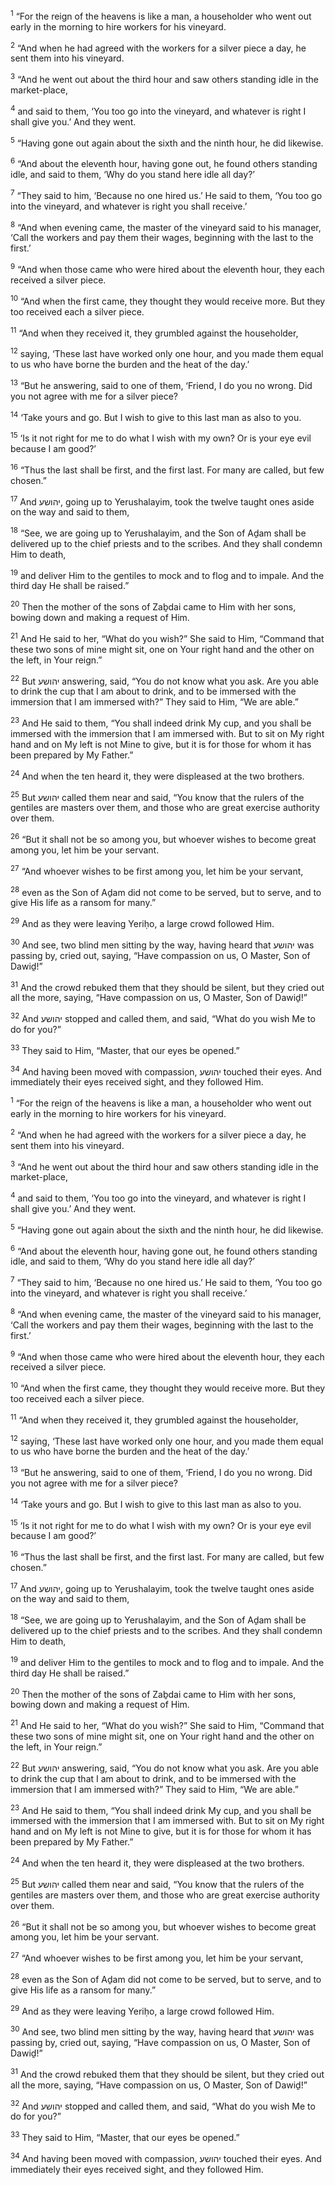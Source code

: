 <sup>1</sup> “For the reign of the heavens is like a man, a householder who went out early in the morning to hire workers for his vineyard.

<sup>2</sup> “And when he had agreed with the workers for a silver piece a day, he sent them into his vineyard.

<sup>3</sup> “And he went out about the third hour and saw others standing idle in the market-place,

<sup>4</sup> and said to them, ‘You too go into the vineyard, and whatever is right I shall give you.’ And they went.

<sup>5</sup> “Having gone out again about the sixth and the ninth hour, he did likewise.

<sup>6</sup> “And about the eleventh hour, having gone out, he found others standing idle, and said to them, ‘Why do you stand here idle all day?’

<sup>7</sup> “They said to him, ‘Because no one hired us.’ He said to them, ‘You too go into the vineyard, and whatever is right you shall receive.’

<sup>8</sup> “And when evening came, the master of the vineyard said to his manager, ‘Call the workers and pay them their wages, beginning with the last to the first.’

<sup>9</sup> “And when those came who were hired about the eleventh hour, they each received a silver piece.

<sup>10</sup> “And when the first came, they thought they would receive more. But they too received each a silver piece.

<sup>11</sup> “And when they received it, they grumbled against the householder,

<sup>12</sup> saying, ‘These last have worked only one hour, and you made them equal to us who have borne the burden and the heat of the day.’

<sup>13</sup> “But he answering, said to one of them, ‘Friend, I do you no wrong. Did you not agree with me for a silver piece?

<sup>14</sup> ‘Take yours and go. But I wish to give to this last man as also to you.

<sup>15</sup> ‘Is it not right for me to do what I wish with my own? Or is your eye evil because I am good?’

<sup>16</sup> “Thus the last shall be first, and the first last. For many are called, but few chosen.”

<sup>17</sup> And יהושע, going up to Yerushalayim, took the twelve taught ones aside on the way and said to them,

<sup>18</sup> “See, we are going up to Yerushalayim, and the Son of Aḏam shall be delivered up to the chief priests and to the scribes. And they shall condemn Him to death,

<sup>19</sup> and deliver Him to the gentiles to mock and to flog and to impale. And the third day He shall be raised.”

<sup>20</sup> Then the mother of the sons of Zaḇdai came to Him with her sons, bowing down and making a request of Him.

<sup>21</sup> And He said to her, “What do you wish?” She said to Him, “Command that these two sons of mine might sit, one on Your right hand and the other on the left, in Your reign.”

<sup>22</sup> But יהושע answering, said, “You do not know what you ask. Are you able to drink the cup that I am about to drink, and to be immersed with the immersion that I am immersed with?” They said to Him, “We are able.”

<sup>23</sup> And He said to them, “You shall indeed drink My cup, and you shall be immersed with the immersion that I am immersed with. But to sit on My right hand and on My left is not Mine to give, but it is for those for whom it has been prepared by My Father.”

<sup>24</sup> And when the ten heard it, they were displeased at the two brothers.

<sup>25</sup> But יהושע called them near and said, “You know that the rulers of the gentiles are masters over them, and those who are great exercise authority over them.

<sup>26</sup> “But it shall not be so among you, but whoever wishes to become great among you, let him be your servant.

<sup>27</sup> “And whoever wishes to be first among you, let him be your servant,

<sup>28</sup> even as the Son of Aḏam did not come to be served, but to serve, and to give His life as a ransom for many.”

<sup>29</sup> And as they were leaving Yeriḥo, a large crowd followed Him.

<sup>30</sup> And see, two blind men sitting by the way, having heard that יהושע was passing by, cried out, saying, “Have compassion on us, O Master, Son of Dawiḏ!”

<sup>31</sup> And the crowd rebuked them that they should be silent, but they cried out all the more, saying, “Have compassion on us, O Master, Son of Dawiḏ!”

<sup>32</sup> And יהושע stopped and called them, and said, “What do you wish Me to do for you?”

<sup>33</sup> They said to Him, “Master, that our eyes be opened.”

<sup>34</sup> And having been moved with compassion, יהושע touched their eyes. And immediately their eyes received sight, and they followed Him.

<sup>1</sup> “For the reign of the heavens is like a man, a householder who went out early in the morning to hire workers for his vineyard.

<sup>2</sup> “And when he had agreed with the workers for a silver piece a day, he sent them into his vineyard.

<sup>3</sup> “And he went out about the third hour and saw others standing idle in the market-place,

<sup>4</sup> and said to them, ‘You too go into the vineyard, and whatever is right I shall give you.’ And they went.

<sup>5</sup> “Having gone out again about the sixth and the ninth hour, he did likewise.

<sup>6</sup> “And about the eleventh hour, having gone out, he found others standing idle, and said to them, ‘Why do you stand here idle all day?’

<sup>7</sup> “They said to him, ‘Because no one hired us.’ He said to them, ‘You too go into the vineyard, and whatever is right you shall receive.’

<sup>8</sup> “And when evening came, the master of the vineyard said to his manager, ‘Call the workers and pay them their wages, beginning with the last to the first.’

<sup>9</sup> “And when those came who were hired about the eleventh hour, they each received a silver piece.

<sup>10</sup> “And when the first came, they thought they would receive more. But they too received each a silver piece.

<sup>11</sup> “And when they received it, they grumbled against the householder,

<sup>12</sup> saying, ‘These last have worked only one hour, and you made them equal to us who have borne the burden and the heat of the day.’

<sup>13</sup> “But he answering, said to one of them, ‘Friend, I do you no wrong. Did you not agree with me for a silver piece?

<sup>14</sup> ‘Take yours and go. But I wish to give to this last man as also to you.

<sup>15</sup> ‘Is it not right for me to do what I wish with my own? Or is your eye evil because I am good?’

<sup>16</sup> “Thus the last shall be first, and the first last. For many are called, but few chosen.”

<sup>17</sup> And יהושע, going up to Yerushalayim, took the twelve taught ones aside on the way and said to them,

<sup>18</sup> “See, we are going up to Yerushalayim, and the Son of Aḏam shall be delivered up to the chief priests and to the scribes. And they shall condemn Him to death,

<sup>19</sup> and deliver Him to the gentiles to mock and to flog and to impale. And the third day He shall be raised.”

<sup>20</sup> Then the mother of the sons of Zaḇdai came to Him with her sons, bowing down and making a request of Him.

<sup>21</sup> And He said to her, “What do you wish?” She said to Him, “Command that these two sons of mine might sit, one on Your right hand and the other on the left, in Your reign.”

<sup>22</sup> But יהושע answering, said, “You do not know what you ask. Are you able to drink the cup that I am about to drink, and to be immersed with the immersion that I am immersed with?” They said to Him, “We are able.”

<sup>23</sup> And He said to them, “You shall indeed drink My cup, and you shall be immersed with the immersion that I am immersed with. But to sit on My right hand and on My left is not Mine to give, but it is for those for whom it has been prepared by My Father.”

<sup>24</sup> And when the ten heard it, they were displeased at the two brothers.

<sup>25</sup> But יהושע called them near and said, “You know that the rulers of the gentiles are masters over them, and those who are great exercise authority over them.

<sup>26</sup> “But it shall not be so among you, but whoever wishes to become great among you, let him be your servant.

<sup>27</sup> “And whoever wishes to be first among you, let him be your servant,

<sup>28</sup> even as the Son of Aḏam did not come to be served, but to serve, and to give His life as a ransom for many.”

<sup>29</sup> And as they were leaving Yeriḥo, a large crowd followed Him.

<sup>30</sup> And see, two blind men sitting by the way, having heard that יהושע was passing by, cried out, saying, “Have compassion on us, O Master, Son of Dawiḏ!”

<sup>31</sup> And the crowd rebuked them that they should be silent, but they cried out all the more, saying, “Have compassion on us, O Master, Son of Dawiḏ!”

<sup>32</sup> And יהושע stopped and called them, and said, “What do you wish Me to do for you?”

<sup>33</sup> They said to Him, “Master, that our eyes be opened.”

<sup>34</sup> And having been moved with compassion, יהושע touched their eyes. And immediately their eyes received sight, and they followed Him.

